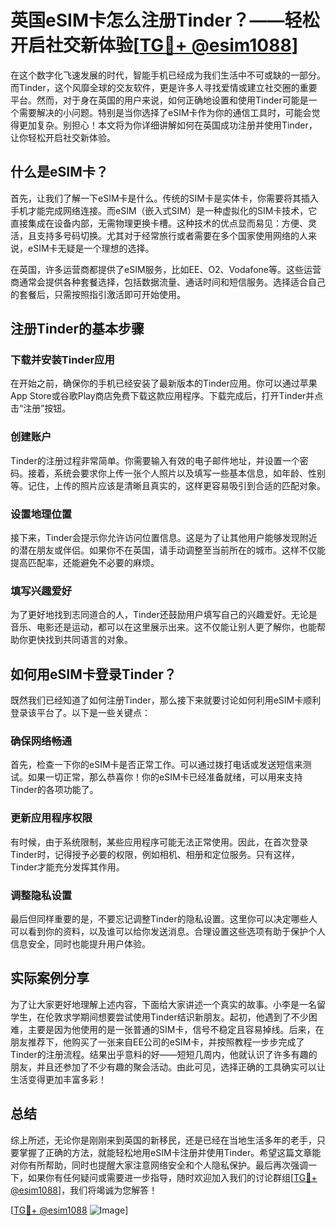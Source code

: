 # 英国eSIM卡怎么注册Tinder？——轻松开启社交新体验[[TG💪+ @esim1088](https://t.me/s/esim1088)]

在这个数字化飞速发展的时代，智能手机已经成为我们生活中不可或缺的一部分。而Tinder，这个风靡全球的交友软件，更是许多人寻找爱情或建立社交圈的重要平台。然而，对于身在英国的用户来说，如何正确地设置和使用Tinder可能是一个需要解决的小问题。特别是当你选择了eSIM卡作为你的通信工具时，可能会觉得更加复杂。别担心！本文将为你详细讲解如何在英国成功注册并使用Tinder，让你轻松开启社交新体验。

## 什么是eSIM卡？

首先，让我们了解一下eSIM卡是什么。传统的SIM卡是实体卡，你需要将其插入手机才能完成网络连接。而eSIM（嵌入式SIM）是一种虚拟化的SIM卡技术，它直接集成在设备内部，无需物理更换卡槽。这种技术的优点显而易见：方便、灵活，且支持多号码切换。尤其对于经常旅行或者需要在多个国家使用网络的人来说，eSIM卡无疑是一个理想的选择。

在英国，许多运营商都提供了eSIM服务，比如EE、O2、Vodafone等。这些运营商通常会提供各种套餐选择，包括数据流量、通话时间和短信服务。选择适合自己的套餐后，只需按照指引激活即可开始使用。

## 注册Tinder的基本步骤

### 下载并安装Tinder应用

在开始之前，确保你的手机已经安装了最新版本的Tinder应用。你可以通过苹果App Store或谷歌Play商店免费下载这款应用程序。下载完成后，打开Tinder并点击“注册”按钮。

### 创建账户

Tinder的注册过程非常简单。你需要输入有效的电子邮件地址，并设置一个密码。接着，系统会要求你上传一张个人照片以及填写一些基本信息，如年龄、性别等。记住，上传的照片应该是清晰且真实的，这样更容易吸引到合适的匹配对象。

### 设置地理位置

接下来，Tinder会提示你允许访问位置信息。这是为了让其他用户能够发现附近的潜在朋友或伴侣。如果你不在英国，请手动调整至当前所在的城市。这样不仅能提高匹配率，还能避免不必要的麻烦。

### 填写兴趣爱好

为了更好地找到志同道合的人，Tinder还鼓励用户填写自己的兴趣爱好。无论是音乐、电影还是运动，都可以在这里展示出来。这不仅能让别人更了解你，也能帮助你更快找到共同语言的对象。

## 如何用eSIM卡登录Tinder？

既然我们已经知道了如何注册Tinder，那么接下来就要讨论如何利用eSIM卡顺利登录该平台了。以下是一些关键点：

### 确保网络畅通

首先，检查一下你的eSIM卡是否正常工作。可以通过拨打电话或发送短信来测试。如果一切正常，那么恭喜你！你的eSIM卡已经准备就绪，可以用来支持Tinder的各项功能了。

### 更新应用程序权限

有时候，由于系统限制，某些应用程序可能无法正常使用。因此，在首次登录Tinder时，记得授予必要的权限，例如相机、相册和定位服务。只有这样，Tinder才能充分发挥其作用。

### 调整隐私设置

最后但同样重要的是，不要忘记调整Tinder的隐私设置。这里你可以决定哪些人可以看到你的资料，以及谁可以给你发送消息。合理设置这些选项有助于保护个人信息安全，同时也能提升用户体验。

## 实际案例分享

为了让大家更好地理解上述内容，下面给大家讲述一个真实的故事。小李是一名留学生，在伦敦求学期间想要尝试使用Tinder结识新朋友。起初，他遇到了不少困难，主要是因为他使用的是一张普通的SIM卡，信号不稳定且容易掉线。后来，在朋友推荐下，他购买了一张来自EE公司的eSIM卡，并按照教程一步步完成了Tinder的注册流程。结果出乎意料的好——短短几周内，他就认识了许多有趣的朋友，并且还参加了不少有趣的聚会活动。由此可见，选择正确的工具确实可以让生活变得更加丰富多彩！

## 总结

综上所述，无论你是刚刚来到英国的新移民，还是已经在当地生活多年的老手，只要掌握了正确的方法，就能轻松地用eSIM卡注册并使用Tinder。希望这篇文章能对你有所帮助，同时也提醒大家注意网络安全和个人隐私保护。最后再次强调一下，如果你有任何疑问或需要进一步指导，随时欢迎加入我们的讨论群组[[TG💪+ @esim1088](https://t.me/s/esim1088)]，我们将竭诚为您解答！

[[TG💪+ @esim1088](https://t.me/s/esim1088) ![Image](https://i.postimg.cc/4NQfJmqS/Snipaste-2025-05-13-00-14-12.png)]